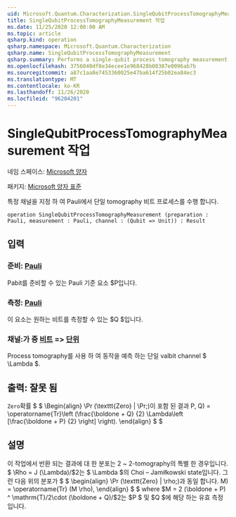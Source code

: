 ```yaml
---
uid: Microsoft.Quantum.Characterization.SingleQubitProcessTomographyMeasurement
title: SingleQubitProcessTomographyMeasurement 작업
ms.date: 11/25/2020 12:00:00 AM
ms.topic: article
qsharp.kind: operation
qsharp.namespace: Microsoft.Quantum.Characterization
qsharp.name: SingleQubitProcessTomographyMeasurement
qsharp.summary: Performs a single-qubit process tomography measurement in the Pauli basis, given a particular channel of interest.
ms.openlocfilehash: 3756040df8e34ecee1e968428b08387e0096ab7b
ms.sourcegitcommit: a87c1aa8e7453360025e47ba614f25b02ea84ec3
ms.translationtype: MT
ms.contentlocale: ko-KR
ms.lasthandoff: 11/26/2020
ms.locfileid: "96204201"
---
```

# <a name="singlequbitprocesstomographymeasurement-operation"></a>SingleQubitProcessTomographyMeasurement 작업

네임 스페이스: [Microsoft 양자](xref:Microsoft.Quantum.Characterization)

패키지: [Microsoft 양자 표준](https://nuget.org/packages/Microsoft.Quantum.Standard)


특정 채널을 지정 하 여 Pauli에서 단일 tomography 비트 프로세스를 수행 합니다.

```qsharp
operation SingleQubitProcessTomographyMeasurement (preparation : Pauli, measurement : Pauli, channel : (Qubit => Unit)) : Result
```


## <a name="input"></a>입력

### <a name="preparation--pauli"></a>준비: [Pauli](xref:microsoft.quantum.lang-ref.pauli)

Pabit를 준비할 수 있는 Pauli 기준 요소 $P입니다.


### <a name="measurement--pauli"></a>측정: [Pauli](xref:microsoft.quantum.lang-ref.pauli)

이 요소는 원하는 비트를 측정할 수 있는 $Q $입니다.


### <a name="channel--qubit--unit"></a>채널:가 중 [비트](xref:microsoft.quantum.lang-ref.qubit) => [단위](xref:microsoft.quantum.lang-ref.unit) 

Process tomography를 사용 하 여 동작을 예측 하는 단일 valbit channel $ \Lambda $.



## <a name="output--__invalidresult__"></a>출력: __잘못 <Result> 됨__

`Zero`확률 $ $ \Begin{align} \Pr (\texttt{Zero} | \Pr;)이 포함 된 결과 P, Q) = \operatorname{Tr}\left (\frac{\boldone + Q} {2} \Lambda\left [\frac{\boldone + P} {2} \right] \right).
\end{align} $ $

## <a name="remarks"></a>설명

이 작업에서 반환 되는 결과에 대 한 분포는 2 ~ 2-tomography의 특별 한 경우입니다. $ \Rho = J (\Lambda)/$2는 $ \Lambda $의 Choi – Jamiłkowski state입니다. 그런 다음 위의 분포가 $ $ \begin{align} \Pr (\texttt{Zero} | \rho;)과 동일 합니다. M) = \operatorname{Tr} (M \rho), \end{align} $ $ where $M = 2 (\boldone + P) ^ \mathrm{T}/2\cdot (\boldone + Q)/$2는 $P $ 및 $Q $에 해당 하는 유효 측정입니다.